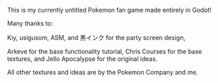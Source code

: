 This is my currently untitled Pokemon fan game made entirely in Godot!

Many thanks to: 

Kiy, usigusom, ASM, and 黒インク for the party screen design,

Arkeve for the base functionality tutorial, Chris Courses for the base textures, and Jello Apocalypse for the original ideas.

All other textures and ideas are by the Pokemon Company and me.
